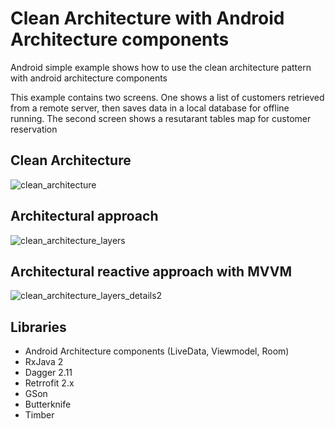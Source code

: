 # Clean Architecture with Android Architecture components
Android simple example shows how to use the clean architecture pattern with android architecture components

This example contains two screens. One shows a list of customers retrieved from a remote server, then saves data in a local database for offline running.
The second screen shows a resutarant tables map for customer reservation

Clean Architecture
-
![clean_architecture](https://user-images.githubusercontent.com/16631131/44717299-53711800-aac5-11e8-86b5-d3bda1035abc.png)

Architectural approach
-
![clean_architecture_layers](https://user-images.githubusercontent.com/16631131/44717362-73084080-aac5-11e8-9029-10b3da073804.png)

Architectural reactive approach with MVVM
-
![clean_architecture_layers_details2](https://user-images.githubusercontent.com/16631131/44722878-2594cf00-aad7-11e8-8820-feedf17b0ba1.png)


## Libraries

- Android Architecture components (LiveData, Viewmodel, Room)
- RxJava 2
- Dagger 2.11
- Retrrofit 2.x
- GSon
- Butterknife
- Timber
